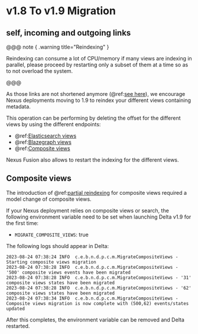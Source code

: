# v1.8 To v1.9 Migration

## self, incoming and outgoing links

@@@ note { .warning title="Reindexing" }

Reindexing can consume a lot of CPU/memory if many views are indexing in parallel, please proceed by restarting only a subset of them at a time so as to not
overload the system.

@@@

As those links are not shortened anymore (@ref:[see here](./v1.9-release-notes.md#self-incoming-and-outgoing-links)),
we encourage Nexus deployments moving to 1.9 to reindex your different views containing metadata.

This operation can be performing by deleting the offset for the different views by using the different endpoints:

* @ref:[Elasticsearch views](../delta/api/views/elasticsearch-view-api.md#restart-indexing)
* @ref:[Blazegraph views](../delta/api/views/sparql-view-api.md#restart-indexing)
* @ref:[Composite views](../delta/api/views/composite-view-api.md#restart-indexing)

Nexus Fusion also allows to restart the indexing for the different views.

## Composite views

The introduction of @ref:[partial reindexing](./v1.9-release-notes.md#partial-reindexing) for composite views required a model
change of composite views.

If your Nexus deployment relies on composite views or search, the following environment variable need to be set 
when launching Delta v1.9 for the first time:

* `MIGRATE_COMPOSITE_VIEWS`: true

The following logs should appear in Delta:

```
2023-08-24 07:38:24 INFO  c.e.b.n.d.p.c.m.MigrateCompositeViews - Starting composite views migration
2023-08-24 07:38:28 INFO  c.e.b.n.d.p.c.m.MigrateCompositeViews - '500' composite views events have been migrated
2023-08-24 07:38:28 INFO  c.e.b.n.d.p.c.m.MigrateCompositeViews - '31' composite views states have been migrated
2023-08-24 07:38:28 INFO  c.e.b.n.d.p.c.m.MigrateCompositeViews - '62' composite views states have been migrated
2023-08-24 07:38:34 INFO  c.e.b.n.d.p.c.m.MigrateCompositeViews - Composite views migration is now complete with (500,62) events/states updated
```

After this completes, the environment variable can be removed and Delta restarted.
